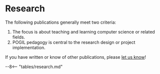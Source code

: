 # Research

The following publications generally meet two criteria:

1. The focus is about teaching and learning computer science or related fields.
2. POGIL pedagogy is central to the research design or project implementation.

If you have written or know of other publications, please [let us know](../info/contrib.md)!

--8<-- "tables/research.md"
